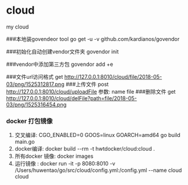# cloud
my cloud

###本地装govendeor tool
go get -u -v github.com/kardianos/govendor

###初始化自动创建vendor文件夹
govendor init

###vendor中添加第三方包
govendor add +e

###文件url访问格式
get http://127.0.0.1:8010/cloud/file/2018-05-03/png/1525312817.png
###上传文件
post http://127.0.0.1:8010/cloud/uploadFile
参数: name file
###删除文件
get http://127.0.0.1:8010/cloud/delFile?path=file/2018-05-03/png/1525316454.png

### docker 打包镜像
1. 交叉编译: CGO_ENABLED=0 GOOS=linux GOARCH=amd64 go build main.go
2. docker编译: docker build  --rm -t hwtdocker/cloud:cloud .
3. 所有docker 镜像: docker images
4. 运行镜像 : docker run -it -p 8080:8010 -v /Users/huwentao/go/src/cloud/config.yml:/config.yml --name cloud cloud  
